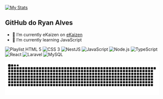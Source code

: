 [![My Stats](https://github-readme-stats.vercel.app/api/?username=CRyanAlves&hide_border=true&show_icons=true&include_all_commits=true&count_private=true&)](https://github.com/CRyanAlves)

## GitHub do Ryan Alves

- 🔭 I’m currently eKaizen on [eKaizen](https://www.ekaizen.digital)
- 🌱 I’m currently learning JavaScript

![Playlist HTML 5](https://img.shields.io/badge/HTML5-E34F26?style=for-the-badge&logo=html5&logoColor=white)
![CSS 3](https://img.shields.io/badge/CSS3-1572B6?style=for-the-badge&logo=css3&logoColor=white)
![NestJS](https://img.shields.io/badge/-NestJs-ea2845?style=for-the-badge&logo=nestjs&logoColor=white)
![JavaScript](https://img.shields.io/badge/JavaScript-F7DF1E?style=for-the-badge&logo=javascript&logoColor=black)
![Node.js](https://img.shields.io/badge/Node.js-43853D?style=for-the-badge&logo=node.js&logoColor=white)
![TypeScript](https://img.shields.io/badge/TypeScript-007ACC?style=for-the-badge&logo=typescript&logoColor=white)
![React](https://img.shields.io/badge/React-20232A?style=for-the-badge&logo=react&logoColor=61DAFB)
![Laravel](https://img.shields.io/badge/Laravel-FF2D20?style=for-the-badge&logo=laravel&logoColor=white)
![MySQL](https://img.shields.io/badge/MySQL-00000F?style=for-the-badge&logo=mysql&logoColor=white)

![Snake](https://github.com/CRyanAlves/CRyanAlves/blob/output/github-contribution-grid-snake.svg)
